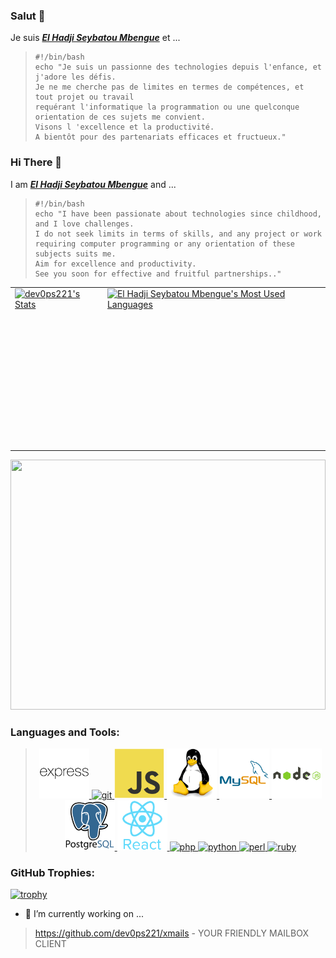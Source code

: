 ### Salut 👋
Je suis **_[El Hadji Seybatou Mbengue](http://mrmbengue.rf.gd)_** et ...
>```
>#!/bin/bash
>echo "Je suis un passionne des technologies depuis l'enfance, et j'adore les défis.
>Je ne me cherche pas de limites en termes de compétences, et tout projet ou travail
>requérant l'informatique la programmation ou une quelconque orientation de ces sujets me convient.
>Visons l 'excellence et la productivité. 
>A bientôt pour des partenariats efficaces et fructueux."
>```
### Hi There 👋
I am **_[El Hadji Seybatou Mbengue](http://mrmbengue.rf.gd)_** and ...
>```
>#!/bin/bash
>echo "I have been passionate about technologies since childhood, and I love challenges.
>I do not seek limits in terms of skills, and any project or work
>requiring computer programming or any orientation of these subjects suits me.
>Aim for excellence and productivity.
>See you soon for effective and fruitful partnerships.."
>```

<table width='100%'>
<tr style="display:flex;" height=260>
  <td>
  <a width="50%" height=260 href="https://github.com/dev0ps221/dev0ps221">
  <img width="100%" height=260 src="https://taka-github-readme-stats.vercel.app/api?username=dev0ps221&count_private=true&show_icons=true&theme=tokyonight" alt="dev0ps221's Stats" />
  </a>
  </td>
  <td>
  <a width="50%" height=260 href="https://github.com/dev0ps221/dev0ps221">
  <img width="100%" height=260 src="https://taka-github-readme-stats.vercel.app/api/top-langs/?username=dev0ps221&langs_count=8&theme=tokyonight&layout=compact" alt="El Hadji Seybatou Mbengue's Most Used Languages" /> </a>
    </td>
</tr>
</table>
<a width='100%'  height="400" href='http://mrmbengue.rf.gd'>
      <img width="100%" height="400" src="https://raw.githubusercontent.com/lordvins226/lordvins226/master/assets/animation2.gif"/>
</a>

<h3 align="left">Languages and Tools:</h3>

> <p align='center'> <a href="https://expressjs.com" target="_blank" rel="noreferrer"> <img src="https://raw.githubusercontent.com/devicons/devicon/master/icons/express/express-original-wordmark.svg" alt="express" width="80" height="80"/> </a> <a href="https://git-scm.com/" target="_blank" rel="noreferrer"> <img src="https://www.vectorlogo.zone/logos/git-scm/git-scm-icon.svg" alt="git" width="80" height="80"/> </a> <a href="https://developer.mozilla.org/en-US/docs/Web/JavaScript" target="_blank" rel="noreferrer"> <img src="https://raw.githubusercontent.com/devicons/devicon/master/icons/javascript/javascript-original.svg" alt="javascript" width="80" height="80"/> </a> <a href="https://www.linux.org/" target="_blank" rel="noreferrer"> <img src="https://raw.githubusercontent.com/devicons/devicon/master/icons/linux/linux-original.svg" alt="linux" width="80" height="80"/> </a>  <a href="https://www.mysql.com/" target="_blank" rel="noreferrer"> <img src="https://raw.githubusercontent.com/devicons/devicon/master/icons/mysql/mysql-original-wordmark.svg" alt="mysql" width="80" height="80"/> </a> <a href="https://nodejs.org" target="_blank" rel="noreferrer"> <img src="https://raw.githubusercontent.com/devicons/devicon/master/icons/nodejs/nodejs-original-wordmark.svg" alt="nodejs" width="80" height="80"/> </a> <a href="https://www.postgresql.org" target="_blank" rel="noreferrer"> <img src="https://raw.githubusercontent.com/devicons/devicon/master/icons/postgresql/postgresql-original-wordmark.svg" alt="postgresql" width="80" height="80"/> </a>  <a href="https://reactjs.org/" target="_blank" rel="noreferrer"> <img src="https://raw.githubusercontent.com/devicons/devicon/master/icons/react/react-original-wordmark.svg" alt="react" width="80" height="80"/> </a><a href="https://www.php.net/" target="_blank" rel="noreferrer"> <img src="https://www.alsacreations.com/xmedia/doc/medium/php-logo.png" alt="php" width="80" height="80"/> </a><a href="https://www.python.org/" target="_blank" rel="noreferrer"> <img src="https://logos-world.net/wp-content/uploads/2021/10/Python-Symbol.png" alt="python" width="80" height="80"/> </a><a href="https://www.python.org/" target="_blank" rel="noreferrer"> <img src="https://southgreenplatform.github.io/trainings//images/trainings-perl.png" alt="perl" width="80" height="80"/> </a><a href="https://www.ruby-lang.org/" target="_blank" rel="noreferrer"> <img src="https://miro.medium.com/max/540/1*7e9D-oPWPIKBe2AQv862aA.png" alt="ruby" width="80" height="80"/> </a>
</p> 

<h3 align="left">GitHub Trophies:</h3>

> <p align='center' width='100%'>
 [![trophy](https://github-profile-trophy.vercel.app/?username=dev0ps221&theme=onedark&column=8)](http://mrmbengue.rf.gd) 
> </p>


- 🔭 I’m currently working on ... 
><a href='https://github.com/dev0ps221/xmails'>https://github.com/dev0ps221/xmails - YOUR FRIENDLY MAILBOX CLIENT </a>

<!--
**dev0ps221/dev0ps221** is a ✨ _special_ ✨ repository because its `README.md` (this file) appears on your GitHub profile.

Here are some ideas to get you started:

- 🔭 I’m currently working on ... 
- 🌱 I’m currently learning ...
- 👯 I’m looking to collaborate on ...
- 🤔 I’m looking for help with ...
- 💬 Ask me about ...
- 📫 How to reach me: ...
- 😄 Pronouns: ...
- ⚡ Fun fact: ...
-->
